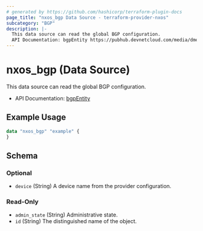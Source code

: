 ```yaml
---
# generated by https://github.com/hashicorp/terraform-plugin-docs
page_title: "nxos_bgp Data Source - terraform-provider-nxos"
subcategory: "BGP"
description: |-
  This data source can read the global BGP configuration.
  API Documentation: bgpEntity https://pubhub.devnetcloud.com/media/dme-docs-10-2-2/docs/Routing%20and%20Forwarding/bgp:Entity/
---
```


# nxos_bgp (Data Source)

This data source can read the global BGP configuration.

- API Documentation: [bgpEntity](https://pubhub.devnetcloud.com/media/dme-docs-10-2-2/docs/Routing%20and%20Forwarding/bgp:Entity/)

## Example Usage

```terraform
data "nxos_bgp" "example" {
}
```

<!-- schema generated by tfplugindocs -->
## Schema

### Optional

- `device` (String) A device name from the provider configuration.

### Read-Only

- `admin_state` (String) Administrative state.
- `id` (String) The distinguished name of the object.
